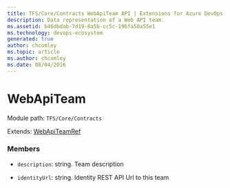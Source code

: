 ```yaml
---
title: TFS/Core/Contracts WebApiTeam API | Extensions for Azure DevOps Services
description: Data representation of a Web API team.
ms.assetid: b46dbdab-7d19-8a5b-cc5c-196fa50a55e1
ms.technology: devops-ecosystem
generated: true
author: chcomley
ms.topic: article
ms.author: chcomley
ms.date: 08/04/2016
---
```


# WebApiTeam

Module path: `TFS/Core/Contracts`

Extends: [WebApiTeamRef](../../../TFS/Core/Contracts/WebApiTeamRef.md)

### Members

* `description`: string. Team description

* `identityUrl`: string. Identity REST API Url to this team

